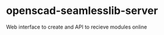 openscad-seamlesslib-server
===========================

Web interface to create and API to recieve modules online
